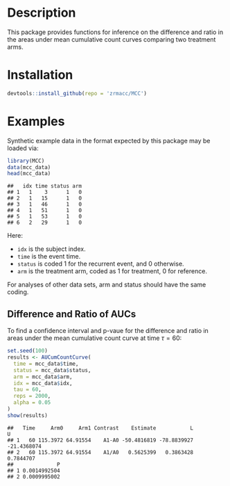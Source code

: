 # Description

This package provides functions for inference on the difference and ratio in the areas under mean cumulative count curves comparing two treatment arms. 

# Installation


```r
devtools::install_github(repo = 'zrmacc/MCC')
```

# Examples

Synthetic example data in the format expected by this package may be loaded via:


```r
library(MCC)
data(mcc_data)
head(mcc_data)
```

```
##   idx time status arm
## 1   1    3      1   0
## 2   1   15      1   0
## 3   1   46      1   0
## 4   1   51      1   0
## 5   1   53      1   0
## 6   2   29      1   0
```

Here: 

* `idx` is the subject index. 
* `time` is the event time. 
* `status` is coded 1 for the recurrent event, and 0 otherwise.
* `arm` is the treatment arm, coded as 1 for treatment, 0 for reference. 

For analyses of other data sets, arm and status should have the same coding. 

## Difference and Ratio of AUCs

To find a confidence interval and p-vaue for the difference and ratio in areas under the mean cumulative count curve at time $\tau = 60$: 

```r
set.seed(100)
results <- AUCumCountCurve(
  time = mcc_data$time,
  status = mcc_data$status,
  arm = mcc_data$arm,
  idx = mcc_data$idx,
  tau = 60,
  reps = 2000,
  alpha = 0.05
)
show(results)
```

```
##   Time     Arm0     Arm1 Contrast    Estimate           L           U
## 1   60 115.3972 64.91554    A1-A0 -50.4816819 -78.8839927 -21.4368074
## 2   60 115.3972 64.91554    A1/A0   0.5625399   0.3863428   0.7844707
##              P
## 1 0.0014992504
## 2 0.0009995002
```
